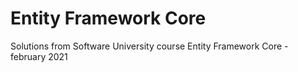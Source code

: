 # Entity Framework Core
Solutions from Software University course Entity Framework Core - february 2021
